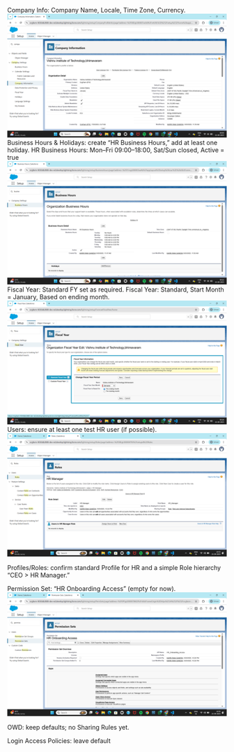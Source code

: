 Company Info: Company Name, Locale, Time Zone, Currency.
![alt text](image.png)
Business Hours & Holidays: create “HR Business Hours,” add at least one holiday.
HR Business Hours: Mon–Fri 09:00–18:00, Sat/Sun closed, Active = true
![alt text](image-1.png)
Fiscal Year: Standard FY set as required.
Fiscal Year: Standard, Start Month = January, Based on ending month.
![alt text](image-2.png)
Users: ensure at least one test HR user (if possible).
![alt text](image-3.png)

Profiles/Roles: confirm standard Profile for HR and a simple Role hierarchy “CEO > HR Manager.”

Permission Set: “HR Onboarding Access” (empty for now).
![alt text](image-4.png)

OWD: keep defaults; no Sharing Rules yet.

Login Access Policies: leave default